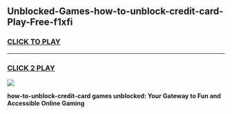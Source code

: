 
## Unblocked-Games-how-to-unblock-credit-card-Play-Free-f1xfi
<h3>
<a href="https://premium76.site?title=how-to-unblock-credit-card&ref=21A">CLICK TO PLAY</a></h3>
<hr>

<h3>
<a href="https://premium76.site?title=how-to-unblock-credit-card&ref=21A">CLICK 2 PLAY</a>
  
</h3>

<a href="https://premium76.site?title=how-to-unblock-credit-card&ref=21A"><img src="https://clearcache.store/games.png"></a>


**how-to-unblock-credit-card games unblocked: Your Gateway to Fun and Accessible Online Gaming**
